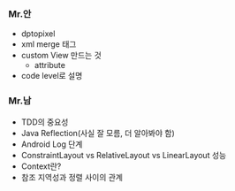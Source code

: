 ### Mr.안

- dptopixel
- xml merge 태그
- custom View 만드는 것
  - attribute 
- code level로 설명

### Mr.남

- TDD의 중요성
- Java Reflection(사실 잘 모름, 더 알아봐야 함)
- Android Log 단계
- ConstraintLayout vs RelativeLayout vs LinearLayout 성능
- Context란?
- 참조 지역성과 정렬 사이의 관계
